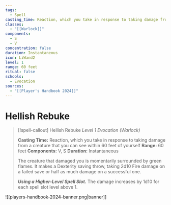 ```yaml
---
tags:
  - Spell
casting_time: Reaction, which you take in response to taking damage from a creature that you can see within 60 feet of yourself
classes:
  - "[[Warlock]]"
components:
  - S
  - V
concentration: false
duration: Instantaneous
icon: LiWand2
level: 1
range: 60 feet
ritual: false
schools:
  - Evocation
sources:
  - "[[Player's Handbook 2024]]"
---
```


# Hellish Rebuke

>[!spell-callout] Hellish Rebuke
>_Level 1 Evocation (Warlock)_
>
>**Casting Time:** Reaction, which you take in response to taking damage from a creature that you can see within 60 feet of yourself
>**Range:** 60 feet
>**Components:** V, S
>**Duration:** Instantaneous
>
>The creature that damaged you is momentarily surrounded by green flames. It makes a Dexterity saving throw, taking 2d10 Fire damage on a failed save or half as much damage on a successful one.
>
>**_Using a Higher-Level Spell Slot._** The damage increases by 1d10 for each spell slot level above 1.


![[players-handbook-2024-banner.png|banner]]
